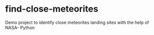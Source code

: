 # find-close-meteorites
Demo project to identify close meteorites landing sites with the help of NASA- Python
